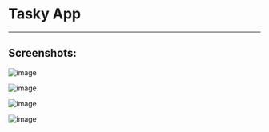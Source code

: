 # Tasky App
--------
## Screenshots: 


![image](https://github.com/user-attachments/assets/450c055b-7c7e-45fe-98b6-ede3c9694389)

![image](https://github.com/user-attachments/assets/7f6a5bf5-de91-414c-85ae-99781bc60a01)

![image](https://github.com/user-attachments/assets/72386c0c-73f0-4bc2-a396-b09fb4907407)

![image](https://github.com/user-attachments/assets/be1491aa-aff2-4dee-8569-f0ba65a9e107)

